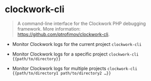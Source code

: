 # clockwork-cli
> A command-line interface for the Clockwork PHP debugging framework.
> More information: <https://github.com/ptrofimov/clockwork-cli>.

- Monitor Clockwork logs for the current project
`clockwork-cli`

- Monitor Clockwork logs for a specific project
`clockwork-cli {{path/to/directory}}`

- Monitor Clockwork logs for multiple projects
`clockwork-cli {{path/to/directory1 path/to/directory2 …}}`
